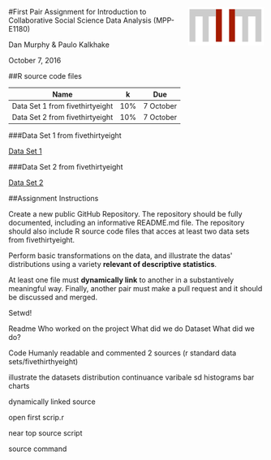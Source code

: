 [<img src="/img/HertieLogoBasic.png" align="right" height="75" width ="150"/>](https://www.hertie-school.org/)

#First Pair Assignment for Introduction to Collaborative Social Science Data Analysis (MPP-E1180)

Dan Murphy & Paulo Kalkhake

October 7, 2016

##R source code files 

| Name                    | k | Due              |
| ----------------------- | --------------------- | ---------------- |
| Data Set 1 from fivethirtyeight     | 10%                   | 7 October        |
| Data Set 2 from fivethirtyeight       | 10%                   | 7 October       |

###Data Set 1 from fivethirtyeight

[Data Set 1](https://github.com/PHenriqueK/FPA_DanPaulo/tree/master/Data-Set-1)

###Data Set 2 from fivethirtyeight

[Data Set 2](https://github.com/PHenriqueK/FPA_DanPaulo/tree/master/Data-Set-2)


##Assignment Instructions

Create a new public GitHub Repository. The repository should be fully documented, including an informative README.md file. The repository should also include R source code files that acces at least two data sets from fivethirtyeight. 

Perform basic transformations on the data, and illustrate the datas' distributions using a variety **relevant of descriptive statistics**. 

At least one file must **dynamically link** to another in a substantively meaningful way. Finally, another pair must make a pull request and it should be discussed and merged.


Setwd!

Readme
Who worked on the project
What did we do
Dataset 
What did we do? 

Code 
Humanly readable and commented
2 sources (r standard data sets/fivethirthyeight)

illustrate the datasets
distribution
continuance varibale
sd
histograms
bar charts

dynamically linked source

open first scrip.r 

near top source script

source command


